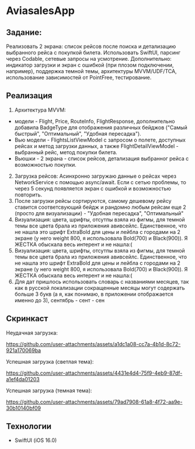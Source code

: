 # AviasalesApp 
## Задание:
Реализовать 2 экрана: список рейсов после поиска и детализацию выбранного рейса с покупкой билета. Использовать SwiftUI, парсинг через Codable, сетевые запросы на усмотрение.
Дополнительно: индикатор загрузки и экран с ошибкой (при плозом подключении, например), поддержка темной темы, архитектуры MVVM/UDF/TCA, использование зависимостей от PointFree, тестирование.
## Реализация
1. Архитектура MVVM:
- модели - Flight, Price, RouteInfo, FlightResponse, дополнительно добавила BadgeType для отображения различных бейджов ("Самый быстрый", "Оптимальный", "Удобная пересадка").
- Вью модели - FlightsListViewModel с запросом о полете, доступных рейсах и метод загрузки данных, а также FlightDetailViewModel - выбранный рейс, метод покупки билета.
- Вьюшки - 2 экрана - список рейсов, детализация выбранног рейса с возможностью покупки.
2. Загрузка рейсов:
  Асинхронно загружаю данные о рейсах через NetworkService с помощью async/await. Если с сетью проблемы, то через 5 секунд появляется экран с ошибкой и возможностью повторить. 
3. После загрузки рейсы сортируются, самому дешевому рейсу ставится соответсвующий бейдж и рандомно любым рейсам еще 2 (просто для визуализации) - "Удобная пересадка", "Оптимальный"
4. Визуализация: цвета, шрифты, отсутпы взяла из фигмы, для темной темы все цвета брала из приложения авивсейлс. Единственное, что не нашла это шрифт ExtraBold для цены и лейбла с городами на 2 экране (у него weight 800, я использовала Bold(700) и Black(900)). Я ЖЕСТКА обыскала весь интерент и не нашла:( 
4. Визуализация: цвета, шрифты, отсутпы взяла из фигмы, для темной темы все цвета брала из приложения авивсейлс. Единственное, что не нашла это шрифт ExtraBold для цены и лейбла с городами на 2 экране (у него weight 800, я использовала Bold(700) и Black(900)). Я ЖЕСТКА обыскала весь интерент и не нашла:(
5. Для дат пришлось использовать словарь с названиями месяцев, так как в русской локализации сокращенные месяцы могут содержать больше 3 букв (а я, как понимаю, в приложении отображается именно до 3), сентябрь - сент - сен

## Скринкаст
Неудачная загрузка:

https://github.com/user-attachments/assets/a1dc1a08-cc7a-4b1d-8c72-921a170069ba

Успешная загрузка (светлая тема):

https://github.com/user-attachments/assets/4431e4d4-75f9-4eb9-87df-a1ef4da01203

Успешная загрузка (темная тема):

https://github.com/user-attachments/assets/79ad7908-61a8-4f72-aa9e-30b10140bf09

## Технологии
- SwiftUI (iOS 16.0)

